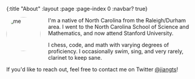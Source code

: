 {:title "About"
 :layout :page
 :page-index 0
 :navbar? true}

<img src="https://pbs.twimg.com/profile\_images/571513522912124928/ly\_Bpd29.png" alt="me" style="
border-radius: 50%;
height: 90px;
float: left;
margin-right: 20px;
margin-bottom: 10px;">

I'm a native of North Carolina from the Raleigh/Durham area. I went to the North
Carolina School of Science and Mathematics, and now attend Stanford University.

I chess, code, and math with varying degrees of proficiency. I occasionally swim,
sing, and very rarely, clarinet to keep sane.

If you'd like to reach out, feel free to contact me on Twitter [@jiangts](https://twitter.com/jiangts)!

